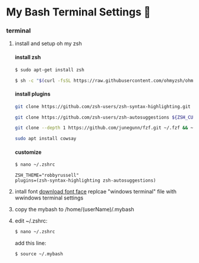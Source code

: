 # My Bash Terminal Settings 🍺


### terminal

1. install and setup oh my zsh
    #### install zsh
    ```sh
    $ sudo apt-get install zsh
    ```
    ```sh
    $ sh -c "$(curl -fsSL https://raw.githubusercontent.com/ohmyzsh/ohmyzsh/master/tools/install.sh)"
    ```

    #### install plugins
    ```sh
    git clone https://github.com/zsh-users/zsh-syntax-highlighting.git ${ZSH_CUSTOM:-~/.oh-my-zsh/custom}/plugins/zsh-syntax-highlighting
    ```
    
    ```sh
    git clone https://github.com/zsh-users/zsh-autosuggestions ${ZSH_CUSTOM:-~/.oh-my-zsh/custom}/plugins/zsh-autosuggestions
    ```
    
    ```sh
    git clone --depth 1 https://github.com/junegunn/fzf.git ~/.fzf && ~/.fzf/install
    ```
    
    ```sh
    sudo apt install cowsay
    ```
    
    #### customize
    ```sh
    $ nano ~/.zshrc
    ```
    ```
    ZSH_THEME="robbyrussell"
    plugins=(zsh-syntax-highlighting zsh-autosuggestions)
    ```
2. intall font
    [download font face](https://github.com/powerline/fonts/tree/master/GoMono)
    replcae "windows terminal" file with wwindows terminal settings

3. copy the mybash to /home/(userName)/.mybash

4. edit ~/.zshrc:
    ```sh
    $ nano ~/.zshrc
    ```
    add this line:
    ```sh
    $ source ~/.mybash
    ```
    
